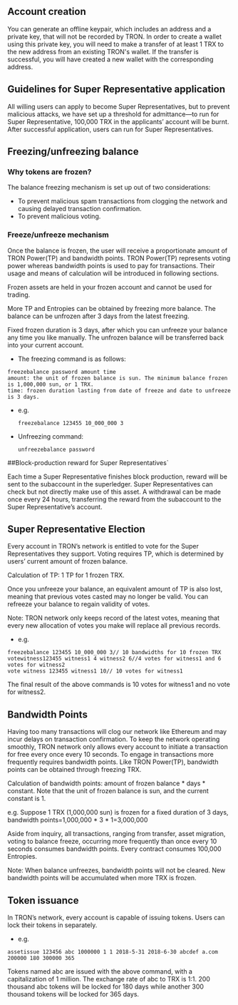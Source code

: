 ## Account creation

You can generate an offline keypair, which includes an address and a private key, that will not be recorded by TRON. In order to create a wallet using this private key, you will need to make a transfer of at least 1 TRX to the new address from an existing TRON's wallet. If the transfer is successful, you will have created a new wallet with the corresponding address.

## Guidelines for Super Representative application

All willing users can apply to become Super Representatives, but to prevent malicious attacks, we have set up a threshold for admittance—to run for Super Representative, 100,000 TRX in the applicants’ account will be burnt. After successful application, users can run for Super Representatives.

## Freezing/unfreezing balance

### Why tokens are frozen?

The balance freezing mechanism is set up out of two considerations:
+ To prevent malicious spam transactions from clogging the network and causing delayed transaction confirmation.
+ To prevent malicious voting.

### Freeze/unfreeze mechanism

Once the balance is frozen, the user will receive a proportionate amount of TRON Power(TP) and bandwidth points. TRON Power(TP) represents voting power whereas bandwidth points is used to pay for transactions. Their usage and means of calculation will be introduced in following sections.

Frozen assets are held in your frozen account and cannot be used for trading.

More TP and Entropies can be obtained by freezing more balance. The balance can be unfrozen after 3 days from the latest freezing.

Fixed frozen duration is 3 days, after which you can unfreeze your balance any time you like manually. The unfrozen balance will be transferred back into your current account.

+ The freezing command is as follows: 

```
freezebalance password amount time
amount: the unit of frozen balance is sun. The minimum balance frozen is 1,000,000 sun, or 1 TRX.
time: frozen duration lasting from date of freeze and date to unfreeze is 3 days.
```

+ e.g.

    `freezebalance 123455 10_000_000 3`

+ Unfreezing command:

    `unfreezebalance password`

##Block-production reward for Super Representatives`

Each time a Super Representative finishes block production, reward will be sent to the subaccount in the superledger. Super Representatives can check but not directly make use of this asset. A withdrawal can be made once every 24 hours, transferring the reward from the subaccount to the Super Representative’s account.

## Super Representative Election

Every account in TRON’s network is entitled to vote for the Super Representatives they support. Voting requires TP, which is determined by users’ current amount of frozen balance.

Calculation of TP: 1 TP for 1 frozen TRX.

Once you unfreeze your balance, an equivalent amount of TP is also lost, meaning that previous votes casted may no longer be valid. You can refreeze your balance to regain validity of votes.

Note: TRON network only keeps record of the latest votes, meaning that every new allocation of votes you make will replace all previous records.

+ e.g.

```
freezebalance 123455 10_000_000 3// 10 bandwidths for 10 frozen TRX
votewitness123455 witness1 4 witness2 6//4 votes for witness1 and 6 votes for witness2
vote witness 123455 witness1 10// 10 votes for witness1
```
The final result of the above commands is 10 votes for witness1 and no vote for witness2.

## Bandwidth Points

Having too many transactions will clog our network like Ethereum and may incur delays on transaction confirmation. To keep the network operating smoothly, TRON network only allows every account to initiate a transaction for free every once every 10 seconds. To engage in transactions more frequently requires bandwidth points. Like TRON Power(TP), bandwidth points can be obtained through freezing TRX.

Calculation of bandwidth points: amount of frozen balance * days * constant. Note that the unit of frozen balance is sun, and the current constant is 1.

e.g. Suppose 1 TRX (1,000,000 sun) is frozen for a fixed duration of 3 days, bandwidth points=1,000,000 * 3 * 1=3,000,000

Aside from inquiry, all transactions, ranging from transfer, asset migration, voting to balance freeze, occurring more frequently than once every 10 seconds consumes bandwidth points. Every contract consumes 100,000 Entropies. 

Note: When balance unfreezes, bandwidth points will not be cleared. New bandwidth points will be accumulated when more TRX is frozen.

## Token issuance

In TRON’s network, every account is capable of issuing tokens. Users can lock their tokens in separately.

+ e.g. 

`assetissue 123456 abc 1000000 1 1 2018-5-31 2018-6-30 abcdef a.com 200000 180 300000 365`

Tokens named abc are issued with the above command, with a capitalization of 1 million. The exchange rate of abc to TRX is 1:1. 200 thousand abc tokens will be locked for 180 days while another 300 thousand tokens will be locked for 365 days.
